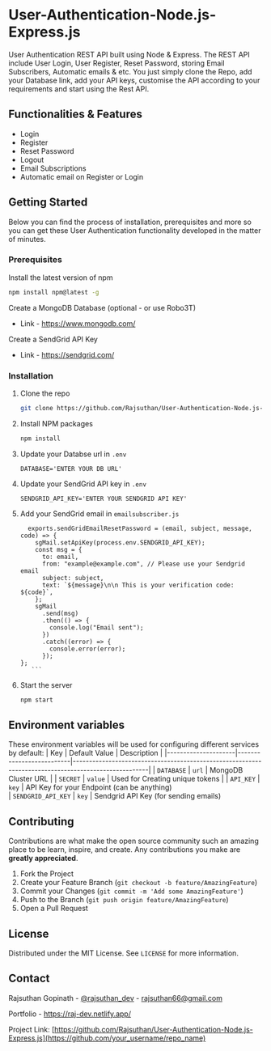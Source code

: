 # User-Authentication-Node.js-Express.js
User Authentication REST API built using Node & Express. The REST API include User Login, User Register, Reset Password, storing Email Subscribers, Automatic emails & etc. You just simply clone the Repo, add your Database link, add your API keys, customise the API according to your requirements and start using the Rest API.

## Functionalities & Features 
* Login
* Register
* Reset Password
* Logout
* Email Subscriptions
* Automatic email on Register or Login


<!-- GETTING STARTED -->
## Getting Started

Below you can find the process of installation, prerequisites and more so you can get these User Authentication functionality developed in the matter of minutes.

### Prerequisites

Install the latest version of npm
  ```sh
  npm install npm@latest -g
  ```
Create a MongoDB Database (optional - or use Robo3T)
* Link - https://www.mongodb.com/

Create a SendGrid API Key
* Link - https://sendgrid.com/

### Installation

1. Clone the repo
   ```sh
   git clone https://github.com/Rajsuthan/User-Authentication-Node.js-Express.js
   ```
2. Install NPM packages
   ```sh
   npm install
   ```
3. Update your Databse url in `.env`

   ```JS
   DATABASE='ENTER YOUR DB URL'
   ```
3. Update your SendGrid API key in `.env`

   ```JS
   SENDGRID_API_KEY='ENTER YOUR SENDGRID API KEY'
   ```
4. Add your SendGrid email in `emailsubscriber.js`

    ```JS
      exports.sendGridEmailResetPassword = (email, subject, message, code) => {
        sgMail.setApiKey(process.env.SENDGRID_API_KEY);
        const msg = {
          to: email,
          from: "example@example.com", // Please use your Sendgrid email
          subject: subject,
          text: `${message}\n\n This is your verification code: ${code}`,
        };
        sgMail
          .send(msg)
          .then(() => {
            console.log("Email sent");
          })
          .catch((error) => {
            console.error(error);
          });
    };
       ```
3. Start the server
   ```sh
   npm start
   ```
## Environment variables

These environment variables will be used for configuring different services by default:
| Key                 | Default Value            | Description                                                                                         |
|---------------------|--------------------------|-----------------------------------------------------------------------------------------------------|
| `DATABASE` | `url`              | MongoDB Cluster URL                                                                                   |
| `SECRET` | `value`                  | Used for Creating unique tokens                                                                                  |
| `API_KEY` | `key`               | API Key for your Endpoint (can be anything)                                                                              
| `SENDGRID_API_KEY` | `key`               | Sendgrid API Key (for sending emails)                                                             
## Contributing

Contributions are what make the open source community such an amazing place to be learn, inspire, and create. Any contributions you make are **greatly appreciated**.

1. Fork the Project
2. Create your Feature Branch (`git checkout -b feature/AmazingFeature`)
3. Commit your Changes (`git commit -m 'Add some AmazingFeature'`)
4. Push to the Branch (`git push origin feature/AmazingFeature`)
5. Open a Pull Request




## License

Distributed under the MIT License. See `LICENSE` for more information.




## Contact

Rajsuthan Gopinath - [@rajsuthan_dev](https://twitter.com/your_username) - rajsuthan66@gmail.com

Portfolio - https://raj-dev.netlify.app/

Project Link: [https://github.com/Rajsuthan/User-Authentication-Node.js-Express.js](https://github.com/your_username/repo_name)
